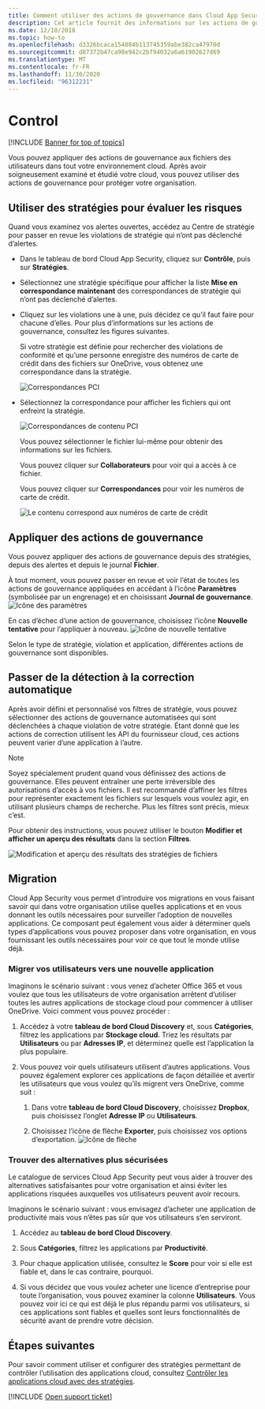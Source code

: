 ```yaml
---
title: Comment utiliser des actions de gouvernance dans Cloud App Security
description: Cet article fournit des informations sur les actions de gouvernance à entreprendre dans Cloud App Security pour contrôler l’usage des applications cloud de votre organisation.
ms.date: 12/10/2018
ms.topic: how-to
ms.openlocfilehash: d3326bcaca154084b113745359abe382ca47970d
ms.sourcegitcommit: d87372b47ca98e942c2bf94032a6a61902627d69
ms.translationtype: MT
ms.contentlocale: fr-FR
ms.lasthandoff: 11/30/2020
ms.locfileid: "96312231"
---
```

# <a name="control"></a>Control

[!INCLUDE [Banner for top of topics](includes/banner.md)]

Vous pouvez appliquer des actions de gouvernance aux fichiers des utilisateurs dans tout votre environnement cloud. Après avoir soigneusement examiné et étudié votre cloud, vous pouvez utiliser des actions de gouvernance pour protéger votre organisation.

## <a name="use-policies-to-assess-risk"></a>Utiliser des stratégies pour évaluer les risques

Quand vous examinez vos alertes ouvertes, accédez au Centre de stratégie pour passer en revue les violations de stratégie qui n’ont pas déclenché d’alertes.

- Dans le tableau de bord Cloud App Security, cliquez sur **Contrôle**, puis sur **Stratégies**.

- Sélectionnez une stratégie spécifique pour afficher la liste **Mise en correspondance maintenant** des correspondances de stratégie qui n’ont pas déclenché d’alertes.

- Cliquez sur les violations une à une, puis décidez ce qu’il faut faire pour chacune d’elles. Pour plus d’informations sur les actions de gouvernance, consultez les figures suivantes.

    Si votre stratégie est définie pour rechercher des violations de conformité et qu’une personne enregistre des numéros de carte de crédit dans des fichiers sur OneDrive, vous obtenez une correspondance dans la stratégie.

    ![Correspondances PCI](media/pci-matches.png "correspondances pci")

- Sélectionnez la correspondance pour afficher les fichiers qui ont enfreint la stratégie.

    ![Correspondances de contenu PCI](media/pci-content-matches.png "pci, correspondances de contenu")

    Vous pouvez sélectionner le fichier lui-même pour obtenir des informations sur les fichiers.

    Vous pouvez cliquer sur **Collaborateurs** pour voir qui a accès à ce fichier.

    Vous pouvez cliquer sur **Correspondances** pour voir les numéros de carte de crédit.

    ![Le contenu correspond aux numéros de carte de crédit](media/content-matches-ccn.png "le contenu correspond aux numéros de carte de crédit")

## <a name="apply-governance-actions"></a>Appliquer des actions de gouvernance

Vous pouvez appliquer des actions de gouvernance depuis des stratégies, depuis des alertes et depuis le journal **Fichier**.

À tout moment, vous pouvez passer en revue et voir l’état de toutes les actions de gouvernance appliquées en accédant à l’icône **Paramètres** (symbolisée par un engrenage) et en choisissant **Journal de gouvernance**. ![Icône des paramètres](media/settings-icon.png "Icône des paramètres")

En cas d’échec d’une action de gouvernance, choisissez l’icône **Nouvelle tentative** pour l’appliquer à nouveau. ![Icône de nouvelle tentative](media/retry-icon.png "icône de nouvelle tentative")

Selon le type de stratégie, violation et application, différentes actions de gouvernance sont disponibles.

## <a name="move-from-detection-to-automatic-remediation"></a>Passer de la détection à la correction automatique

Après avoir défini et personnalisé vos filtres de stratégie, vous pouvez sélectionner des actions de gouvernance automatisées qui sont déclenchées à chaque violation de votre stratégie.
Étant donné que les actions de correction utilisent les API du fournisseur cloud, ces actions peuvent varier d’une application à l’autre.

> [!NOTE]
> Soyez spécialement prudent quand vous définissez des actions de gouvernance. Elles peuvent entraîner une perte irréversible des autorisations d’accès à vos fichiers.
> Il est recommandé d’affiner les filtres pour représenter exactement les fichiers sur lesquels vous voulez agir, en utilisant plusieurs champs de recherche. Plus les filtres sont précis, mieux c’est.
>
> Pour obtenir des instructions, vous pouvez utiliser le bouton **Modifier et afficher un aperçu des résultats** dans la section **Filtres**.

![Modification et aperçu des résultats des stratégies de fichiers](media/file-policy-edit-and-preview-results.png "stratégie de fichier, modifier et afficher un aperçu des résultats")

## <a name="migration"></a>Migration

Cloud App Security vous permet d’introduire vos migrations en vous faisant savoir qui dans votre organisation utilise quelles applications et en vous donnant les outils nécessaires pour surveiller l’adoption de nouvelles applications. Ce composant peut également vous aider à déterminer quels types d’applications vous pouvez proposer dans votre organisation, en vous fournissant les outils nécessaires pour voir ce que tout le monde utilise déjà.

### <a name="migrate-your-users-to-a-new-app"></a>Migrer vos utilisateurs vers une nouvelle application

Imaginons le scénario suivant : vous venez d’acheter Office 365 et vous voulez que tous les utilisateurs de votre organisation arrêtent d’utiliser toutes les autres applications de stockage cloud pour commencer à utiliser OneDrive. Voici comment vous pouvez procéder :

1. Accédez à votre **tableau de bord Cloud Discovery** et, sous **Catégories**, filtrez les applications par **Stockage cloud**. Triez les résultats par **Utilisateurs** ou par **Adresses IP**, et déterminez quelle est l’application la plus populaire.

2. Vous pouvez voir quels utilisateurs utilisent d’autres applications. Vous pouvez également explorer ces applications de façon détaillée et avertir les utilisateurs que vous voulez qu’ils migrent vers OneDrive, comme suit :

    1. Dans votre **tableau de bord Cloud Discovery**, choisissez **Dropbox**, puis choisissez l’onglet **Adresse IP** ou **Utilisateurs**.

    2. Choisissez l’icône de flèche **Exporter**, puis choisissez vos options d’exportation. ![Icône de flèche](media/arrow-icon.png "Icône en forme de flèche")

### <a name="find-more-secure-alternatives"></a>Trouver des alternatives plus sécurisées

Le catalogue de services Cloud App Security peut vous aider à trouver des alternatives satisfaisantes pour votre organisation et ainsi éviter les applications risquées auxquelles vos utilisateurs peuvent avoir recours.

Imaginons le scénario suivant : vous envisagez d’acheter une application de productivité mais vous n’êtes pas sûr que vos utilisateurs s’en serviront.

1. Accédez au **tableau de bord Cloud Discovery**.

2. Sous **Catégories**, filtrez les applications par **Productivité**.

3. Pour chaque application utilisée, consultez le **Score** pour voir si elle est fiable et, dans le cas contraire, pourquoi.

4. Si vous décidez que vous voulez acheter une licence d’entreprise pour toute l’organisation, vous pouvez examiner la colonne **Utilisateurs**. Vous pouvez voir ici ce qui est déjà le plus répandu parmi vos utilisateurs, si ces applications sont fiables et quelles sont leurs fonctionnalités de sécurité avant de prendre votre décision.

## <a name="next-steps"></a>Étapes suivantes

Pour savoir comment utiliser et configurer des stratégies permettant de contrôler l’utilisation des applications cloud, consultez [Contrôler les applications cloud avec des stratégies](control-cloud-apps-with-policies.md).

[!INCLUDE [Open support ticket](includes/support.md)]
